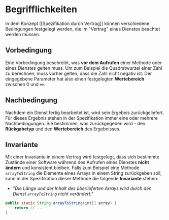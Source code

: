 # Begrifflichkeiten
In dem Konzept [[Spezifikation durch Vertrag]] können verschiedene Bedingungen festgelegt werden, die im "Vertrag" eines Dienstes beachtet werden müssen.

## Vorbedingung

Eine Vorbedingung beschreibt, was **vor dem Aufrufen** einer Methode oder eines *Dienstes* gelten muss. Um zum Beispiel die Quadratwurzel einer Zahl zu berechnen, muss vorher gelten, dass die Zahl nicht negativ ist. Der eingegebene Parameter hat also einen festgelegten **Wertebereich** zwischen 0 und $\infty$.

## Nachbedingung

Nachdem ein Dienst fertig bearbeitet ist, wird sein Ergebnis zurückgeliefert. Für dieses Ergebnis stehen in der Spezifikation immer eine oder mehrere Nachbedingungen. Sie bestimmen, was zurückgegeben wird - den **Rückgabetyp** und den **Wertebereich** des Ergebnisses.

## Invariante

Mit einer Invariante in einem Vertrag wird festgelegt, dass sich bestimmte Zustände einer Software während des Aufrufen eines Dienstes **nicht ändern** und konsistent bleiben. Falls zum Beispiel eine Methode `arrayToString` die Elemente eines Arrays in einem String zurückgeben soll, kann in der Spezifikation dieser Methode die folgende **Invariante** stehen:
- *"Die Länge und der Inhalt des überlieferten Arrays wird durch den Dienst `arrayToString` nicht verändert."*

```java
public static String arrayToString(int[] array) {
	return // ...
}
```

